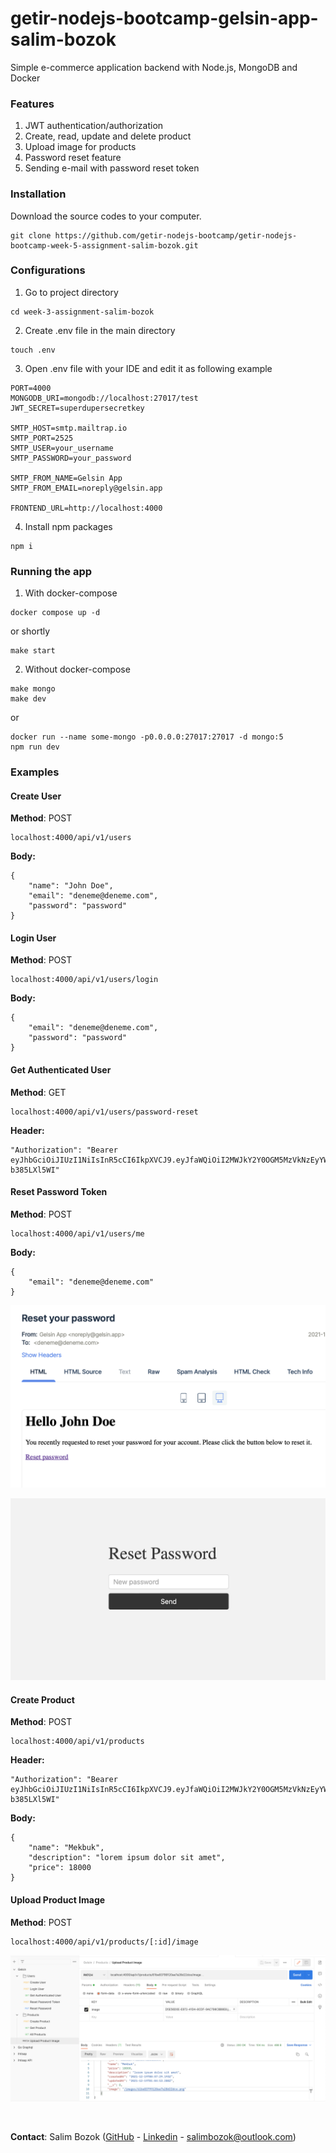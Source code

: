 # getir-nodejs-bootcamp-gelsin-app-salim-bozok

Simple e-commerce application backend with Node.js, MongoDB and Docker

### Features

1. JWT authentication/authorization
2. Create, read, update and delete product
3. Upload image for products
4. Password reset feature
5. Sending e-mail with password reset token

### Installation

Download the source codes to your computer.

```
git clone https://github.com/getir-nodejs-bootcamp/getir-nodejs-bootcamp-week-5-assignment-salim-bozok.git
```

### Configurations

1. Go to project directory

```
cd week-3-assignment-salim-bozok
```

2. Create .env file in the main directory

```
touch .env
```

3. Open .env file with your IDE and edit it as following example

```
PORT=4000
MONGODB_URI=mongodb://localhost:27017/test
JWT_SECRET=superdupersecretkey

SMTP_HOST=smtp.mailtrap.io
SMTP_PORT=2525
SMTP_USER=your_username
SMTP_PASSWORD=your_password

SMTP_FROM_NAME=Gelsin App
SMTP_FROM_EMAIL=noreply@gelsin.app

FRONTEND_URL=http://localhost:4000
```

4. Install npm packages

```
npm i
```

### Running the app

1. With docker-compose

```
docker compose up -d
```

or shortly

```
make start
```

2. Without docker-compose

```
make mongo
make dev
```

or

```
docker run --name some-mongo -p0.0.0.0:27017:27017 -d mongo:5
npm run dev
```

### Examples

#### Create User

**Method**: POST

```
localhost:4000/api/v1/users
```

**Body:**

```
{
    "name": "John Doe",
    "email": "deneme@deneme.com",
    "password": "password"
}
```

#### Login User

**Method**: POST

```
localhost:4000/api/v1/users/login
```

**Body:**

```
{
    "email": "deneme@deneme.com",
    "password": "password"
}
```

#### Get Authenticated User

**Method**: GET

```
localhost:4000/api/v1/users/password-reset
```

**Header:**

```
"Authorization": "Bearer eyJhbGciOiJIUzI1NiIsInR5cCI6IkpXVCJ9.eyJfaWQiOiI2MWJkY2Y0OGM5MzVkNzEyYWI1ZTBhMWUiLCJpYXQiOjE2Mzk4NDkwOTgsImV4cCI6MTY0MDQ1Mzg5OH0.wLXQN6UjV2Qu1raLxP9t2dtYaA87064S-b385LXl5WI"
```

#### Reset Password Token

**Method**: POST

```
localhost:4000/api/v1/users/me
```

**Body:**

```
{
    "email": "deneme@deneme.com"
}
```

![An example of the reset password email](./reset-password-email.png)

![Reset password user interface](./reset-password-ui.png)

#### Create Product

**Method**: POST

```
localhost:4000/api/v1/products
```

**Header:**

```
"Authorization": "Bearer eyJhbGciOiJIUzI1NiIsInR5cCI6IkpXVCJ9.eyJfaWQiOiI2MWJkY2Y0OGM5MzVkNzEyYWI1ZTBhMWUiLCJpYXQiOjE2Mzk4NDkwOTgsImV4cCI6MTY0MDQ1Mzg5OH0.wLXQN6UjV2Qu1raLxP9t2dtYaA87064S-b385LXl5WI"
```

**Body:**

```
{
    "name": "Mekbuk",
    "description": "lorem ipsum dolor sit amet",
    "price": 18000
}
```

#### Upload Product Image

**Method**: POST

```
localhost:4000/api/v1/products/[:id]/image
```

![Postman example for upload product image](./upload-product-image.png)

<br />

**Contact**: Salim Bozok ([GitHub](https://github.com/nebisin) - [Linkedin](https://www.linkedin.com/in/salimbozok/) - <salimbozok@outlook.com>)
